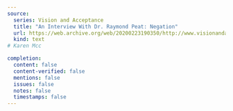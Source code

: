 ```yaml
---
source:
  series: Vision and Acceptance
  title: "An Interview With Dr. Raymond Peat: Negation"
  url: https://web.archive.org/web/20200223190350/http://www.visionandacceptance.com/negation/
  kind: text
# Karen Mcc

completion:
  content: false
  content-verified: false
  mentions: false
  issues: false
  notes: false
  timestamps: false
---
```

